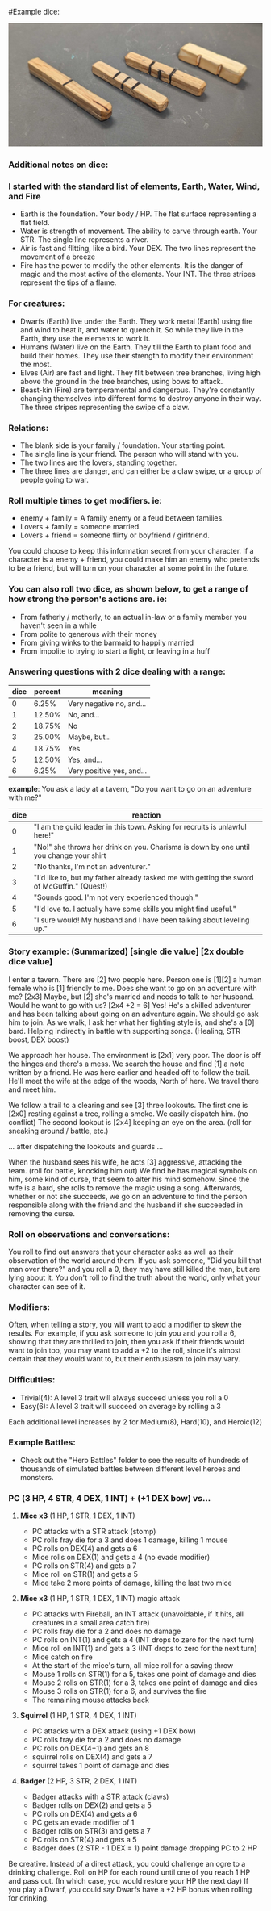 
#Example dice:

![Dice](d4dice.jpg)

### Additional notes on dice:

### I started with the standard list of elements, Earth, Water, Wind, and Fire

* Earth is the foundation. Your body / HP. The flat surface representing a flat field.
* Water is strength of movement. The ability to carve through earth. Your STR. The single line represents a river.
* Air is fast and flitting, like a bird. Your DEX. The two lines represent the movement of a breeze
* Fire has the power to modify the other elements. It is the danger of magic and the most active of the elements. Your INT. The three stripes represent the tips of a flame.

### For creatures:

* Dwarfs (Earth) live under the Earth. They work metal (Earth) using fire and wind to heat it, and water to quench it. So while they live in the Earth, they use the elements to work it.
* Humans (Water) live on the Earth. They till the Earth to plant food and build their homes. They use their strength to modify their environment the most.
* Elves (Air) are fast and light. They flit between tree branches, living high above the ground in the tree branches, using bows to attack.
* Beast-kin (Fire) are temperamental and dangerous. They're constantly changing themselves into different forms to destroy anyone in their way. The three stripes representing the swipe of a claw.

### Relations:

* The blank side is your family / foundation. Your starting point.
* The single line is your friend. The person who will stand with you.
* The two lines are the lovers, standing together.
* The three lines are danger, and can either be a claw swipe, or a group of people going to war.

### Roll multiple times to get modifiers. ie:

* enemy + family = A family enemy or a feud between families.
* Lovers + family = someone married.
* Lovers + friend = someone flirty or boyfriend / girlfriend.

You could choose to keep this information secret from your character. If a character is a enemy + friend, you could make him an enemy who pretends to be a friend, but will turn on your character at some point in the future.

### You can also roll two dice, as shown below, to get a range of how strong the person's actions are. ie:

* From fatherly / motherly, to an actual in-law or a family member you haven't seen in a while
* From polite to generous with their money
* From giving winks to the barmaid to happily married
* From impolite to trying to start a fight, or leaving in a huff

### Answering questions with 2 dice dealing with a range:

| dice| percent | meaning                   |
|-----|---------|---------------------------|
| 0   | 6.25%   | Very negative no, and...  |
| 1   | 12.50%  | No, and...                |
| 2   | 18.75%  | No                        |
| 3   | 25.00%  | Maybe, but...             |
| 4   | 18.75%  | Yes                       |
| 5   | 12.50%  | Yes, and...               |
| 6   | 6.25%   | Very positive yes, and... |

**example**: You ask a lady at a tavern, "Do you want to go on an adventure with me?"

| dice | reaction                                                                                   |
|------|--------------------------------------------------------------------------------------------|
| 0    | "I am the guild leader in this town. Asking for recruits is unlawful here!"                |
| 1    | "No!" she throws her drink on you. Charisma is down by one until you change your shirt     |
| 2    | "No thanks, I'm not an adventurer."                                                        |
| 3    | "I'd like to, but my father already tasked me with getting the sword of McGuffin." (Quest!)|
| 4    | "Sounds good. I'm not very experienced though."                                            |
| 5    | "I'd love to. I actually have some skills you might find useful."                          |
| 6    | "I sure would! My husband and I have been talking about leveling up."                      |

### Story example: (Summarized) [single die value] [2x double dice value]

I enter a tavern. There are [2] two people here. Person one is [1][2] a human female who is [1] friendly to me. Does she want to go on an adventure with me? [2x3] Maybe, but [2] she's married and needs to talk to her husband. Would he want to go with us? [2x4 +2 = 6] Yes! He's a skilled adventurer and has been talking about going on an adventure again. We should go ask him to join. As we walk, I ask her what her fighting style is, and she's a [0] bard. Helping indirectly in battle with supporting songs. (Healing, STR boost, DEX boost)

We approach her house. The environment is [2x1] very poor. The door is off the hinges and there's a mess. We search the house and find [1] a note written by a friend. He was here earlier and headed off to follow the trail. He'll meet the wife at the edge of the woods, North of here. We travel there and meet him.

We follow a trail to a clearing and see [3] three lookouts. The first one is [2x0] resting against a tree, rolling a smoke.  We easily dispatch him. (no conflict) The second lookout is [2x4] keeping an eye on the area. (roll for sneaking around / battle, etc.)

... after dispatching the lookouts and guards ...

When the husband sees his wife, he acts [3] aggressive, attacking the team. (roll for battle, knocking him out) We find he has magical symbols on him, some kind of curse, that seem to alter his mind somehow. Since the wife is a bard, she rolls to remove the magic using a song. Afterwards, whether or not she succeeds, we go on an adventure to find the person responsible along with the friend and the husband if she succeeded in removing the curse.

### Roll on observations and conversations:

You roll to find out answers that your character asks as well as their observation of the world around them. If you ask someone, "Did you kill that man over there?" and you roll a 0, they may have still killed the man, but are lying about it. You don't roll to find the truth about the world, only what your character can see of it.

### Modifiers:

Often, when telling a story, you will want to add a modifier to skew the results. For example, if you ask someone to join you and you roll a 6, showing that they are thrilled to join, then you ask if their friends would want to join too, you may want to add a +2 to the roll, since it's almost certain that they would want to, but their enthusiasm to join may vary.

### Difficulties:

* Trivial(4): A level 3 trait will always succeed unless you roll a 0
* Easy(6): A level 3 trait will succeed on average by rolling a 3

Each additional level increases by 2 for Medium(8), Hard(10), and Heroic(12)

### Example Battles:

* Check out the "Hero Battles" folder to see the results of hundreds of thousands of simulated battles between different level heroes and monsters.

### PC (3 HP, 4 STR, 4 DEX, 1 INT) + (+1 DEX bow) vs...

1. **Mice x3** (1 HP, 1 STR, 1 DEX, 1 INT)

    * PC attacks with a STR attack (stomp)
    * PC rolls fray die for a 3 and does 1 damage, killing 1 mouse
    * PC rolls on DEX(4) and gets a 6
    * Mice rolls on DEX(1) and gets a 4 (no evade modifier)
    * PC rolls on STR(4) and gets a 7
    * Mice roll on STR(1) and gets a 5
    * Mice take 2 more points of damage, killing the last two mice

2. **Mice x3** (1 HP, 1 STR, 1 DEX, 1 INT) magic attack

    * PC attacks with Fireball, an INT attack (unavoidable, if it hits, all creatures in a small area catch fire)
    * PC rolls fray die for a 2 and does no damage
    * PC rolls on INT(1) and gets a 4 (INT drops to zero for the next turn)
    * Mice roll on INT(1) and gets a 3 (INT drops to zero for the next turn)
    * Mice catch on fire
    * At the start of the mice's turn, all mice roll for a saving throw
    * Mouse 1 rolls on STR(1) for a 5, takes one point of damage and dies
    * Mouse 2 rolls on STR(1) for a 3, takes one point of damage and dies
    * Mouse 3 rolls on STR(1) for a 6, and survives the fire
    * The remaining mouse attacks back

3. **Squirrel** (1 HP, 1 STR, 4 DEX, 1 INT)

    * PC attacks with a DEX attack (using +1 DEX bow)
    * PC rolls fray die for a 2 and does no damage
    * PC rolls on DEX(4+1) and gets an 8
    * squirrel rolls on DEX(4) and gets a 7
    * squirrel takes 1 point of damage and dies

4. **Badger** (2 HP, 3 STR, 2 DEX, 1 INT)

    * Badger attacks with a STR attack (claws)
    * Badger rolls on DEX(2) and gets a 5
    * PC rolls on DEX(4) and gets a 6
    * PC gets an evade modifier of 1
    * Badger rolls on STR(3) and gets a 7
    * PC rolls on STR(4) and gets a 5
    * Badger does (2 STR - 1 DEX = 1) point damage dropping PC to 2 HP

Be creative. Instead of a direct attack, you could challenge an ogre to a drinking challenge. Roll on HP for each round until one of you reach 1 HP and pass out. (In which case, you would restore your HP the next day) If you play a Dwarf, you could say Dwarfs have a +2 HP bonus when rolling for drinking.

